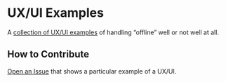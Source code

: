 # UX/UI Examples

A [collection of UX/UI examples](https://github.com/offlinefirst/ux-examples/issues) of handling “offline” well or not well at all.


## How to Contribute

[Open an Issue](https://github.com/offlinefirst/ux-examples/issues) that shows a particular example of a UX/UI.


